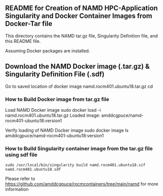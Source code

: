 ## README for Creation of NAMD HPC-Application Singularity and Docker Container Images from Docker-Tar file

This directory contains the NAMD tar.gz file, Singularity Definition file, and this README file.

Assuming Docker packages are installed.

## Download the NAMD Docker image (.tar.gz) & Singularity Definition File (.sdf)

Go to saved location of docker image namd.rocm401.ubuntu18.tar.gz
    cd <dir-of-tar-file>


### How to Build Docker image from tar.gz file

Load NAMD Docker image
    sudo docker load -i namd.rocm401.ubuntu18.tar.gz
    Loaded image: amddcgpuce/namd-rocm401-ubuntu18:version1

Verify loading of NAMD Docker image
    sudo docker image ls amddcgpuce/namd-rocm401-ubuntu18:version1


### How to Build Singularity container image from the tar.gz file using sdf file

    sudo /usr/local/bin/singularity build namd.rocm401.ubuntu18.sif namd.rocm401.ubuntu18.sdf

Please refer to https://github.com/amddcgpuce/rocmcontainers/tree/main/namd for more information

